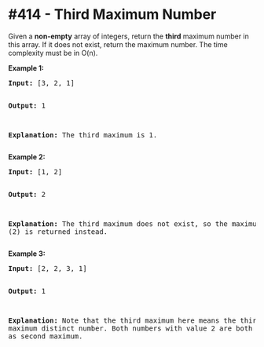# \#414 - Third Maximum Number
<p>Given a <b>non-empty</b> array of integers, return the <b>third</b> maximum number in this array. If it does not exist, return the maximum number. The time complexity must be in O(n).</p>

<p><b>Example 1:</b><br />
<pre>
<b>Input:</b> [3, 2, 1]

<b>Output:</b> 1

<b>Explanation:</b> The third maximum is 1.
</pre>
</p>

<p><b>Example 2:</b><br />
<pre>
<b>Input:</b> [1, 2]

<b>Output:</b> 2

<b>Explanation:</b> The third maximum does not exist, so the maximum (2) is returned instead.
</pre>
</p>

<p><b>Example 3:</b><br />
<pre>
<b>Input:</b> [2, 2, 3, 1]

<b>Output:</b> 1

<b>Explanation:</b> Note that the third maximum here means the third maximum distinct number.
Both numbers with value 2 are both considered as second maximum.
</pre>
</p>